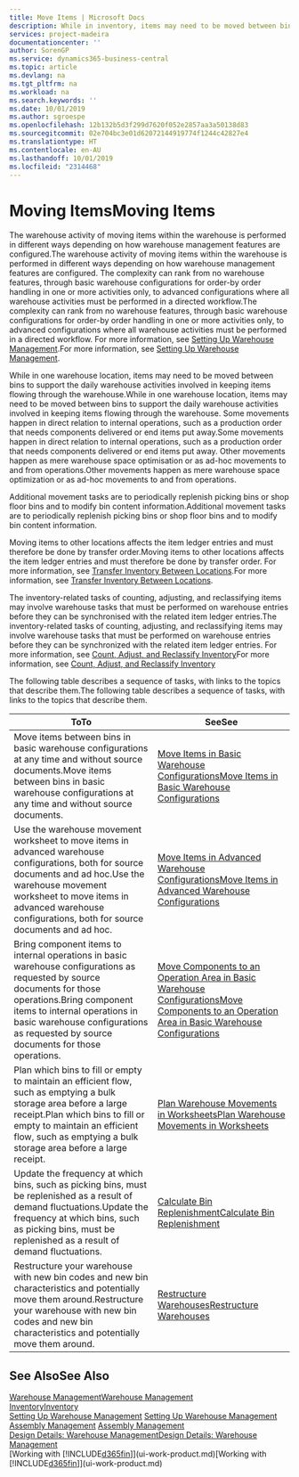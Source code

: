 ```yaml
---
title: Move Items | Microsoft Docs
description: While in inventory, items may need to be moved between bins to support the daily warehouse activities involved in keeping items flowing through the warehouse. Some movements happen in direct relation to internal operations, such as a production order that needs components delivered or end items put away. Other movements happen as mere warehouse space optimisation or as ad-hoc movements to and from operations.
services: project-madeira
documentationcenter: ''
author: SorenGP
ms.service: dynamics365-business-central
ms.topic: article
ms.devlang: na
ms.tgt_pltfrm: na
ms.workload: na
ms.search.keywords: ''
ms.date: 10/01/2019
ms.author: sgroespe
ms.openlocfilehash: 12b132b5d3f299d7620f052e2857aa3a50138d83
ms.sourcegitcommit: 02e704bc3e01d62072144919774f1244c42827e4
ms.translationtype: HT
ms.contentlocale: en-AU
ms.lasthandoff: 10/01/2019
ms.locfileid: "2314468"
---
```

# <a name="moving-items"></a><span data-ttu-id="b8bab-105">Moving Items</span><span class="sxs-lookup"><span data-stu-id="b8bab-105">Moving Items</span></span>
<span data-ttu-id="b8bab-106">The warehouse activity of moving items within the warehouse is performed in different ways depending on how warehouse management features are configured.</span><span class="sxs-lookup"><span data-stu-id="b8bab-106">The warehouse activity of moving items within the warehouse is performed in different ways depending on how warehouse management features are configured.</span></span> <span data-ttu-id="b8bab-107">The complexity can rank from no warehouse features, through basic warehouse configurations for order-by order handling in one or more activities only, to advanced configurations where all warehouse activities must be performed in a directed workflow.</span><span class="sxs-lookup"><span data-stu-id="b8bab-107">The complexity can rank from no warehouse features, through basic warehouse configurations for order-by order handling in one or more activities only, to advanced configurations where all warehouse activities must be performed in a directed workflow.</span></span> <span data-ttu-id="b8bab-108">For more information, see [Setting Up Warehouse Management](warehouse-setup-warehouse.md).</span><span class="sxs-lookup"><span data-stu-id="b8bab-108">For more information, see [Setting Up Warehouse Management](warehouse-setup-warehouse.md).</span></span>

<span data-ttu-id="b8bab-109">While in one warehouse location, items may need to be moved between bins to support the daily warehouse activities involved in keeping items flowing through the warehouse.</span><span class="sxs-lookup"><span data-stu-id="b8bab-109">While in one warehouse location, items may need to be moved between bins to support the daily warehouse activities involved in keeping items flowing through the warehouse.</span></span> <span data-ttu-id="b8bab-110">Some movements happen in direct relation to internal operations, such as a production order that needs components delivered or end items put away.</span><span class="sxs-lookup"><span data-stu-id="b8bab-110">Some movements happen in direct relation to internal operations, such as a production order that needs components delivered or end items put away.</span></span> <span data-ttu-id="b8bab-111">Other movements happen as mere warehouse space optimisation or as ad-hoc movements to and from operations.</span><span class="sxs-lookup"><span data-stu-id="b8bab-111">Other movements happen as mere warehouse space optimization or as ad-hoc movements to and from operations.</span></span>

<span data-ttu-id="b8bab-112">Additional movement tasks are to periodically replenish picking bins or shop floor bins and to modify bin content information.</span><span class="sxs-lookup"><span data-stu-id="b8bab-112">Additional movement tasks are to periodically replenish picking bins or shop floor bins and to modify bin content information.</span></span>

<span data-ttu-id="b8bab-113">Moving items to other locations affects the item ledger entries and must therefore be done by transfer order.</span><span class="sxs-lookup"><span data-stu-id="b8bab-113">Moving items to other locations affects the item ledger entries and must therefore be done by transfer order.</span></span> <span data-ttu-id="b8bab-114">For more information, see [Transfer Inventory Between Locations](inventory-how-transfer-between-locations.md).</span><span class="sxs-lookup"><span data-stu-id="b8bab-114">For more information, see [Transfer Inventory Between Locations](inventory-how-transfer-between-locations.md).</span></span>  

<span data-ttu-id="b8bab-115">The inventory-related tasks of counting, adjusting, and reclassifying items may involve warehouse tasks that must be performed on warehouse entries before they can be synchronised with the related item ledger entries.</span><span class="sxs-lookup"><span data-stu-id="b8bab-115">The inventory-related tasks of counting, adjusting, and reclassifying items may involve warehouse tasks that must be performed on warehouse entries before they can be synchronized with the related item ledger entries.</span></span> <span data-ttu-id="b8bab-116">For more information, see [Count, Adjust, and Reclassify Inventory](inventory-how-count-adjust-reclassify.md)</span><span class="sxs-lookup"><span data-stu-id="b8bab-116">For more information, see [Count, Adjust, and Reclassify Inventory](inventory-how-count-adjust-reclassify.md)</span></span>  

 <span data-ttu-id="b8bab-117">The following table describes a sequence of tasks, with links to the topics that describe them.</span><span class="sxs-lookup"><span data-stu-id="b8bab-117">The following table describes a sequence of tasks, with links to the topics that describe them.</span></span>   

|<span data-ttu-id="b8bab-118">**To**</span><span class="sxs-lookup"><span data-stu-id="b8bab-118">**To**</span></span>|<span data-ttu-id="b8bab-119">**See**</span><span class="sxs-lookup"><span data-stu-id="b8bab-119">**See**</span></span>|  
|------------|-------------|  
|<span data-ttu-id="b8bab-120">Move items between bins in basic warehouse configurations at any time and without source documents.</span><span class="sxs-lookup"><span data-stu-id="b8bab-120">Move items between bins in basic warehouse configurations at any time and without source documents.</span></span>|[<span data-ttu-id="b8bab-121">Move Items in Basic Warehouse Configurations</span><span class="sxs-lookup"><span data-stu-id="b8bab-121">Move Items in Basic Warehouse Configurations</span></span>](warehouse-how-to-move-items-ad-hoc-in-basic-warehousing.md)|
|<span data-ttu-id="b8bab-122">Use the warehouse movement worksheet to move items in advanced warehouse configurations, both for source documents and ad hoc.</span><span class="sxs-lookup"><span data-stu-id="b8bab-122">Use the warehouse movement worksheet to move items in advanced warehouse configurations, both for source documents and ad hoc.</span></span>|[<span data-ttu-id="b8bab-123">Move Items in Advanced Warehouse Configurations</span><span class="sxs-lookup"><span data-stu-id="b8bab-123">Move Items in Advanced Warehouse Configurations</span></span>](warehouse-how-to-move-items-in-advanced-warehousing.md)|  
|<span data-ttu-id="b8bab-124">Bring component items to internal operations in basic warehouse configurations as requested by source documents for those operations.</span><span class="sxs-lookup"><span data-stu-id="b8bab-124">Bring component items to internal operations in basic warehouse configurations as requested by source documents for those operations.</span></span>|[<span data-ttu-id="b8bab-125">Move Components to an Operation Area in Basic Warehouse Configurations</span><span class="sxs-lookup"><span data-stu-id="b8bab-125">Move Components to an Operation Area in Basic Warehouse Configurations</span></span>](warehouse-how-to-move-components-to-an-operation-area-in-basic-warehousing.md)|
|<span data-ttu-id="b8bab-126">Plan which bins to fill or empty to maintain an efficient flow, such as emptying a bulk storage area before a large receipt.</span><span class="sxs-lookup"><span data-stu-id="b8bab-126">Plan which bins to fill or empty to maintain an efficient flow, such as emptying a bulk storage area before a large receipt.</span></span>|[<span data-ttu-id="b8bab-127">Plan Warehouse Movements in Worksheets</span><span class="sxs-lookup"><span data-stu-id="b8bab-127">Plan Warehouse Movements in Worksheets</span></span>](warehouse-how-to-plan-warehouse-movements-in-worksheets.md)|
|<span data-ttu-id="b8bab-128">Update the frequency at which bins, such as picking bins, must be replenished as a result of demand fluctuations.</span><span class="sxs-lookup"><span data-stu-id="b8bab-128">Update the frequency at which bins, such as picking bins, must be replenished as a result of demand fluctuations.</span></span>|[<span data-ttu-id="b8bab-129">Calculate Bin Replenishment</span><span class="sxs-lookup"><span data-stu-id="b8bab-129">Calculate Bin Replenishment</span></span>](warehouse-how-to-calculate-bin-replenishment.md)|
|<span data-ttu-id="b8bab-130">Restructure your warehouse with new bin codes and new bin characteristics and potentially move them around.</span><span class="sxs-lookup"><span data-stu-id="b8bab-130">Restructure your warehouse with new bin codes and new bin characteristics and potentially move them around.</span></span>|[<span data-ttu-id="b8bab-131">Restructure Warehouses</span><span class="sxs-lookup"><span data-stu-id="b8bab-131">Restructure Warehouses</span></span>](warehouse-how-to-restructure-warehouses.md)|  

## <a name="see-also"></a><span data-ttu-id="b8bab-132">See Also</span><span class="sxs-lookup"><span data-stu-id="b8bab-132">See Also</span></span>  
[<span data-ttu-id="b8bab-133">Warehouse Management</span><span class="sxs-lookup"><span data-stu-id="b8bab-133">Warehouse Management</span></span>](warehouse-manage-warehouse.md)  
[<span data-ttu-id="b8bab-134">Inventory</span><span class="sxs-lookup"><span data-stu-id="b8bab-134">Inventory</span></span>](inventory-manage-inventory.md)  
<span data-ttu-id="b8bab-135">[Setting Up Warehouse Management](warehouse-setup-warehouse.md)   </span><span class="sxs-lookup"><span data-stu-id="b8bab-135">[Setting Up Warehouse Management](warehouse-setup-warehouse.md)   </span></span>  
<span data-ttu-id="b8bab-136">[Assembly Management](assembly-assemble-items.md)  </span><span class="sxs-lookup"><span data-stu-id="b8bab-136">[Assembly Management](assembly-assemble-items.md)  </span></span>  
[<span data-ttu-id="b8bab-137">Design Details: Warehouse Management</span><span class="sxs-lookup"><span data-stu-id="b8bab-137">Design Details: Warehouse Management</span></span>](design-details-warehouse-management.md)  
<span data-ttu-id="b8bab-138">[Working with [!INCLUDE[d365fin](includes/d365fin_md.md)]](ui-work-product.md)</span><span class="sxs-lookup"><span data-stu-id="b8bab-138">[Working with [!INCLUDE[d365fin](includes/d365fin_md.md)]](ui-work-product.md)</span></span>
